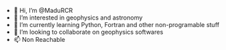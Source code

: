 - 👋 Hi, I’m @MaduRCR
- 👀 I’m interested in geophysics and astronomy
- 🌱 I’m currently learning Python, Fortran and other non-programable stuff
- 💞️ I’m looking to collaborate on geophysics softwares
- 📫 Non Reachable

<!---
MaduRCR/MaduRCR is a ✨ special ✨ repository because its `README.md` (this file) appears on your GitHub profile.
You can click the Preview link to take a look at your changes.
--->

